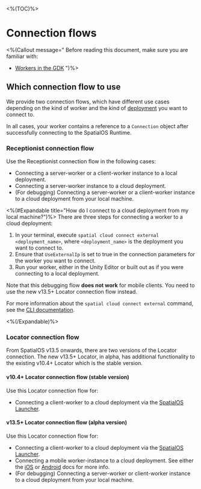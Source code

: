 [//]: # (TODO: Add examples of additional data you might add)

<%(TOC)%>
# Connection flows

<%(Callout message="
Before reading this document, make sure you are familiar with:

  * [Workers in the GDK]({{urlRoot}}/reference/concepts/worker)
")%>

## Which connection flow to use

We provide two connection flows, which have different use cases depending on the kind of worker and the kind of [deployment]({{urlRoot}}/reference/glossary#deploying) you want to connect to.

In all cases, your worker contains a reference to a `Connection` object after successfully connecting to the SpatialOS Runtime.

### Receptionist connection flow

Use the Receptionist connection flow in the following cases:

* Connecting a server-worker or a client-worker instance to a local deployment.
* Connecting a server-worker instance to a cloud deployment.
* (For debugging) Connecting a server-worker or a client-worker instance to a cloud deployment from your local machine.

<%(#Expandable title="How do I connect to a cloud deployment from my local machine?")%>
There are three steps for connecting a worker to a cloud deployment:

1. In your terminal, execute `spatial cloud connect external <deployment_name>`, where `<deployment_name>` is the deployment you want to connect to.
2. Ensure that `UseExternalIp` is set to true in the connection parameters for the worker you want to connect.
3. Run your worker, either in the Unity Editor or built out as if you were connecting to a local deployment.

Note that this debugging flow **does not work** for mobile clients. You need to use the new v13.5+ Locator connection flow instead.

For more information about the `spatial cloud connect external` command, see the [CLI documentation](https://docs.improbable.io/reference/latest/shared/spatial-cli/spatial-cloud-connect-external).

<%(/Expandable)%>

### Locator connection flow

From SpatialOS v13.5 onwards, there are two versions of the Locator connection. The new v13.5+ Locator, in alpha, has additional functionality to the existing v10.4+ Locator which is the stable version.

#### v10.4+ Locator connection flow (stable version)

Use this Locator connection flow for:

* Connecting a client-worker to a cloud deployment via the [SpatialOS Launcher](https://docs.improbable.io/reference/latest/shared/operate/launcher#the-launcher).

#### v13.5+ Locator connection flow (alpha version)

Use this Locator connection flow for:

* Connecting a client-worker to a cloud deployment via the [SpatialOS Launcher](https://docs.improbable.io/reference/latest/shared/operate/launcher#the-launcher).
* Connecting a mobile worker-instance to a cloud deployment. See either the [iOS]({{urlRoot}}/reference/mobile/ios/cloud-deploy) or [Android]({{urlRoot}}/reference/mobile/android/cloud-deploy) docs for more info.
* (For debugging) Connecting a server-worker or client-worker instance to a cloud deployment from your local machine.
